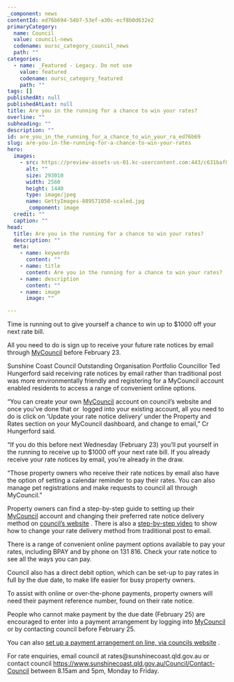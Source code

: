 ```yaml
---
_component: news
contentId: ed76b694-54b7-53ef-a30c-ecf8b0d632e2
primaryCategory:
  name: Council
  value: council-news
  codename: oursc_category_council_news
  path: ""
categories:
  - name: _Featured - Legacy. Do not use
    value: featured
    codename: oursc_category_featured
    path: ""
tags: []
publishedAt: null
publishedAtLast: null
title: Are you in the running for a chance to win your rates?
overline: ""
subheading: ""
description: ""
id: are_you_in_the_running_for_a_chance_to_win_your_ra_ed76b69
slug: are-you-in-the-running-for-a-chance-to-win-your-rates
hero:
  images:
    - src: https://preview-assets-us-01.kc-usercontent.com:443/c631baf8-1b46-001f-580c-d0001b68b4a8/10c2d113-fb3b-4475-b6ae-64034eb67dd5/GettyImages-889571058-scaled.jpg
      alt: ""
      size: 293010
      width: 2560
      height: 1440
      type: image/jpeg
      name: GettyImages-889571058-scaled.jpg
      _component: image
  credit: ""
  caption: ""
head:
  title: Are you in the running for a chance to win your rates?
  description: ""
  meta:
    - name: keywords
      content: ""
    - name: title
      content: Are you in the running for a chance to win your rates?
    - name: description
      content: ""
    - name: image
      image: ""

---
```

Time is running out to give yourself a chance to win up to $1000 off your next rate bill.

All you need to do is sign up to receive your future rate notices by email through [MyCouncil](https://mycouncil.sunshinecoast.qld.gov.au/)
&#x20;before February 23.

Sunshine Coast Council Outstanding Organisation Portfolio Councillor Ted Hungerford said receiving rate notices by email rather than traditional post was more environmentally friendly and registering for a MyCouncil account enabled residents to access a range of convenient online options.

“You can create your own [MyCouncil](https://mycouncil.sunshinecoast.qld.gov.au/)
&#x20;account on council’s website and once you’ve done that or  logged into your existing account, all you need to do is click on ‘Update your rate notice delivery’ under the Property and Rates section on your MyCouncil dashboard, and change to email,” Cr Hungerford said.

“If you do this before next Wednesday (February 23) you’ll put yourself in the running to receive up to $1000 off your next rate bill. If you already receive your rate notices by email, you’re already in the draw.

“Those property owners who receive their rate notices by email also have the option of setting a calendar reminder to pay their rates. You can also manage pet registrations and make requests to council all through MyCouncil.”

Property owners can find a step-by-step guide to setting up their [MyCouncil](https://mycouncil.sunshinecoast.qld.gov.au/)
&#x20;account and changing their preferred rate notice delivery method on [council’s website](https://www.sunshinecoast.qld.gov.au/Site-Help/MyCouncil-FAQs/Registering)
. There is also a [step-by-step video](https://www.youtube.com/watch?edufilter=NULL&v=s2wzyuO43Y8)
&#x20;to show how to change your rate delivery method from traditional post to email.

There is a range of convenient online payment options available to pay your rates, including BPAY and by phone on 131 816. Check your rate notice to see all the ways you can pay.

Council also has a direct debit option, which can be set-up to pay rates in full by the due date, to make life easier for busy property owners.

To assist with online or over-the-phone payments, property owners will need their payment reference number, found on their rate notice.

People who cannot make payment by the due date (February 25) are encouraged to enter into a payment arrangement by logging into [MyCouncil](https://mycouncil.sunshinecoast.qld.gov.au/)
&#x20;or by contacting council before February 25.

You can also [set up a payment arrangement on line, via councils website](https://www.sunshinecoast.qld.gov.au/Pay-and-Apply/Rates/Pay-by-instalments?utm_source=corporate&utm_medium=spotlights&utm_campaign=Rates)
.

For rate enquiries, email council at rates\@sunshinecoast.qld.gov.au or contact council <https://www.sunshinecoast.qld.gov.au/Council/Contact-Council>
&#x20;between 8.15am and 5pm, Monday to Friday.
